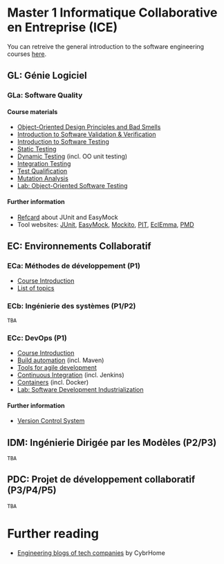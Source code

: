 # Master 1 Informatique Collaborative en Entreprise (ICE)

You can retreive the general introduction to the software engineering courses [here](./2017-18-personalintro-combemale.pdf).

## GL: Génie Logiciel

### GLa: Software Quality

#### Course materials

- [Object-Oriented Design Principles and Bad Smells](./vv/0-oodp.pdf)
- [Introduction to Software Validation & Verification](./vv/1-introduction.pdf)
- [Introduction to Software Testing](./vv/2-test.pdf)
- [Static Testing](./vv/3-static-test.pdf)
- [Dynamic Testing](./vv/4-dynamic-test.pdf) (incl. OO unit testing)
- [Integration Testing](./vv/5-integration.pdf)
- [Test Qualification](./vv/6-test-qualification.pdf)
- [Mutation Analysis](./vv/7-mutation.pdf)
- [Lab: Object-Oriented Software Testing](https://github.com/selabs-ut2j/testing)

#### Further information

- [Refcard](http://refcardz.dzone.com/refcardz/junit-and-easymock) about JUnit and EasyMock
- Tool websites: [JUnit](http://junit.org/), [EasyMock](http://easymock.org/), [Mockito](http://site.mockito.org/), [PIT](http://pitest.org/), [EclEmma](http://www.eclemma.org/), [PMD](http://pmd.sourceforge.net/)

<!--
- [Selenium](http://seleniumhq.org/) website
- [DbUnit](http://www.dbunit.org/) website
-->

## EC: Environnements Collaboratif

### ECa: Méthodes de développement (P1)<a id="eca"></a>

- [Course Introduction](./2017-18-eca-intro-combemale.pdf)
- [List of topics](./eca)

### ECb: Ingénierie des systèmes (P1/P2)

    TBA

### ECc: DevOps (P1)

- [Course Introduction](./devops/)
- [Build automation]() (incl. Maven)
- [Tools for agile development]()
- [Continuous Integration]() (incl. Jenkins)
- [Containers]() (incl. Docker)
- [Lab: Software Development Industrialization](./devops/lab-devops/)

#### Further information

- [Version Control System]()

## IDM: Ingénierie Dirigée par les Modèles (P2/P3)

    TBA

## PDC: Projet de développement collaboratif (P3/P4/P5)

    TBA

# Further reading

- [Engineering blogs of tech companies](https://www.cybrhome.com/topic/engineering-blogs-of-companies) by CybrHome